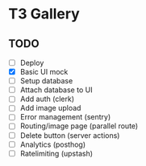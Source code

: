 # T3 Gallery

## TODO

- [ ] Deploy
- [x] Basic UI mock
- [ ] Setup database
- [ ] Attach database to UI
- [ ] Add auth (clerk)
- [ ] Add image upload
- [ ] Error management (sentry)
- [ ] Routing/image page (parallel route)
- [ ] Delete button (server actions)
- [ ] Analytics (posthog)
- [ ] Ratelimiting (upstash)
